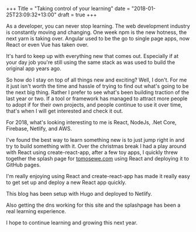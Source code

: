 +++
Title = "Taking control of your learning"
date = "2018-01-25T23:09:32+13:00"
draft = true
+++

As a developer, you can never stop learning. The web development industry is constantly moving and changing. One week npm is the new hotness, the next yarn is taking over. Angular used to be the go to single page apps, now React or even Vue has taken over.

It's hard to keep up with everything new that comes out. Especially if at your day job you're still using the same stack as was used to build the original app years ago. 

So how do I stay on top of all things new and exciting? Well, I don't. For me it just isn't worth the time and hassle of trying to find out what's going to be the next big thing. Rather I prefer to see what's been building traction of the last year or two. If a tool or framework has managed to attract more people to adopt if for their own projects, and people continue to use it over time, that's when I will get interested and check it out.

For 2018, what's looking interesting to me is React, NodeJs, .Net Core, Firebase, Netlify, and AWS.

I've found the best way to learn something new is to just jump right in and try to build something with it. Over the christmas break I had a play around with React using create-react-app, after a few toy apps, I quickly threw together the splash page for [tomosewe.com](https://tomosewe.com) using React and deploying it to GitHub pages.

I'm really enjoying using React and create-react-app has made it really easy to get set up and deploy a new React app quickly. 

This blog has been setup with Hugo and deployed to Netlify. 

Also getting the dns working for this site and the splashpage has been a real learning experience.

I hope to continue learning and growing this next year.